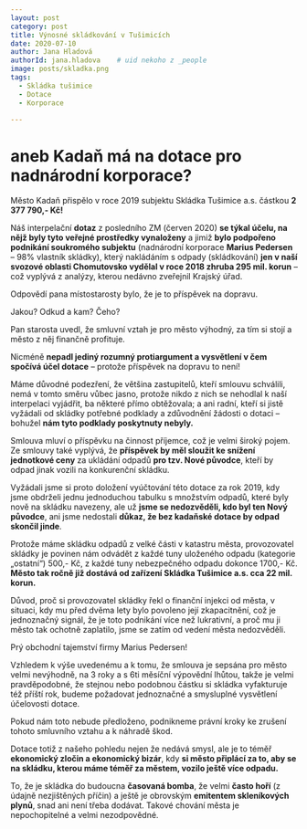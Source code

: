```yaml
---
layout: post
category: post
title: Výnosné skládkování v Tušimicích
date: 2020-07-10
author: Jana Hladová
authorId: jana.hladova    # uid nekoho z _people
image: posts/skladka.png
tags:
  - Skládka tušimice
  - Dotace
  - Korporace

---
```


# aneb Kadaň má na dotace pro nadnárodní korporace?

Město Kadaň přispělo v roce 2019 subjektu Skládka Tušimice a.s. částkou **2 377 790,- Kč!**

Náš interpelační **dotaz** z posledního ZM (červen 2020) **se týkal účelu, na nějž byly tyto veřejné prostředky vynaloženy** a jimiž **bylo podpořeno podnikání soukromého subjektu** 
(nadnárodní korporace **Marius Pedersen** – 98% vlastník skládky), který nakládáním s odpady (skládkování) **jen v naší svozové oblasti Chomutovsko vydělal v roce 2018 zhruba 295 mil. korun** 
– což vyplývá z analýzy, kterou nedávno zveřejnil Krajský úřad. 

Odpovědí pana místostarosty bylo, že je to příspěvek na dopravu. 

Jakou? Odkud a kam? Čeho? 

Pan starosta uvedl, že smluvní vztah je pro město výhodný, za tím si stojí a město z něj finančně profituje. 

Nicméně **nepadl jediný rozumný protiargument a vysvětlení v čem spočívá účel dotace** – protože příspěvek na dopravu to není! 

Máme důvodné podezření, že většina zastupitelů, kteří smlouvu schválili, nemá v tomto směru vůbec jasno, protože nikdo z nich se nehodlal k naší interpelaci vyjádřit, ba některé přímo obtěžovala;
a ani radní, kteří si jistě vyžádali od skládky potřebné podklady a zdůvodnění žádosti o dotaci – bohužel **nám tyto podklady poskytnuty nebyly.**

Smlouva mluví o příspěvku na činnost příjemce, což je velmi široký pojem. 
Ze smlouvy také vyplývá, že **příspěvek by měl sloužit ke snížení jednotkové ceny** za ukládání odpadů 
**pro tzv. Nové původce**, kteří by odpad jinak vozili na konkurenční skládku. 

Vyžádali jsme si proto doložení vyúčtování této dotace za rok 2019, kdy jsme obdrželi jednu jednoduchou tabulku s množstvím odpadů, které byly nově na skládku navezeny, 
ale už **jsme se nedozvěděli, kdo byl ten Nový původce**, ani jsme nedostali **důkaz, že bez kadaňské dotace by odpad skončil jinde**. 

Protože máme skládku odpadů z velké části v katastru města, provozovatel skládky je povinen nám odvádět z každé tuny uloženého odpadu (kategorie „ostatní“) 500,- Kč, 
z každé tuny nebezpečného odpadu dokonce 1700,- Kč. 
**Město tak ročně již dostává od zařízení Skládka Tušimice a.s. cca 22 mil. korun.** 

Důvod, proč si provozovatel skládky řekl o finanční injekci od města, v situaci, kdy mu před dvěma lety bylo povoleno její zkapacitnění, což je jednoznačný signál, že je toto podnikání více než lukrativní, 
a proč mu ji město tak ochotně zaplatilo, jsme se zatím od vedení města nedozvěděli. 

Prý obchodní tajemství firmy Marius Pedersen!

Vzhledem k výše uvedenému a k tomu, že smlouva je sepsána pro město velmi nevýhodně, na 3 roky a s 6ti měsíční výpovědní lhůtou, takže je velmi pravděpodobné, že stejnou nebo podobnou částku si skládka vyfakturuje též příští rok, budeme požadovat jednoznačné a smysluplné vysvětlení účelovosti dotace. 

Pokud nám toto nebude předloženo, podnikneme právní kroky ke zrušení tohoto smluvního vztahu a k náhradě škod.

Dotace totiž z našeho pohledu nejen že nedává smysl, ale je to téměř **ekonomický zločin a ekonomický bizár**, kdy **si město připlácí za to, aby se na skládku, kterou máme téměř za městem, vozilo ještě více odpadu.** 

To, že je skládka do budoucna **časovaná bomba**, že velmi **často hoří** (z údajně nezjištěných příčin) a ještě je obrovským **emitentem skleníkových plynů**, snad ani není třeba dodávat. 
Takové chování města je nepochopitelné a velmi nezodpovědné.

